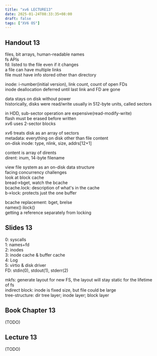 ```yaml
---
title: "xv6 LECTURE13"
date: 2025-01-24T08:33:35+08:00
draft: false
tags: ["XV6 OS"]
---
```


## Handout 13

files, bit arrays, human-readable names  
fs APIs  
fd: listed to the file even if it changes  
a file can have multiple links  
file must have info stored other than directory  

inode: i-number(initial version), link count, count of open FDs  
inode deallocation deferred until last link and FD are gone  

data stays on disk without power  
historically, disks were read/write usually in 512-byte units, called sectors  

in HDD, sub-sector operation are expensive(read-modify-write)  
flash must be erased before written  
xv6 uses 2-sector blocks  

xv6 treats disk as an array of sectors  
metadata: everything on disk other than file content  
on-disk inode: type, nlink, size, addrs[12+1]  

content is array of dirents  
dirent: inum, 14-byte filename  

view file system as an on-disk data structure  
facing concurrency challenges  
look at block cache  
bread->bget, watch the bcache  
bcache.lock: description of what's in the cache  
b->lock: protects just the one buffer  

bcache replacement: bget, brelse  
namex() ilock()  
getting a reference separately from locking  

## Slides 13

0: syscalls  
1: names+fd  
2: inodes  
3: inode cache & buffer cache  
4: Log  
5: virtio & disk driver  
FD: stdin(0), stdout(1), stderr(2)  

mkfs: generate layout for new FS, the layout will stay static for the lifetime of fs  
indirect block: inode is fixed size, but file could be large  
tree-structure: dir tree layer; inode layer; block layer  

## Book Chapter 13

(TODO)

## Lecture 13

(TODO)
